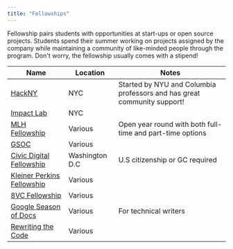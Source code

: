 ```yaml
---
title: "Fellowships"
---
```


Fellowship pairs students with opportunities at start-ups or open source projects. Students spend their summer working on projects assigned by the company while maintaining a community of like-minded people through the program. Don't worry, the fellowship usually comes with a stipend!

| Name                                                                                 | Location       | Notes                                                                   |
| ------------------------------------------------------------------------------------ | -------------- | ----------------------------------------------------------------------- |
| [HackNY](https://hackny.org/)                                                        | NYC            | Started by NYU and Columbia professors and has great community support! |
| [Impact Lab](https://www.impactlabs.io/fellowship)                                   | NYC            |                                                                         |
| [MLH Fellowship](https://fellowship.mlh.io/)                                         | Various        | Open year round with both full-time and part-time options               |
| [GSOC](https://summerofcode.withgoogle.com/)                                         | Various        |                                                                         |
| [Civic Digital Fellowship](https://www.codingitforward.com/civic-digital-fellowship) | Washington D.C | U.S citizenship or GC required                                          |
| [Kleiner Perkins Fellowship](https://fellows.kleinerperkins.com/)                    | Various        |                                                                         |
| [8VC Fellowship](https://www.8vcfellowship.com/)                                     | Various        |                                                                         |
| [Google Season of Docs](https://developers.google.com/season-of-docs)                | Various        | For technical writers                                                   |
| [Rewriting the Code](https://teamrtc.org/signup)                                     | Various        |                                                                         |
